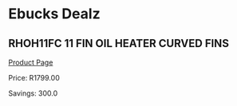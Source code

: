 
# Ebucks Dealz
## RHOH11FC 11 FIN OIL HEATER CURVED FINS
[Product Page](https://www.ebucks.com/web/shop/productSelected.do?prodId=1191149589&catId=704982758)

Price: R1799.00

Savings: 300.0


	